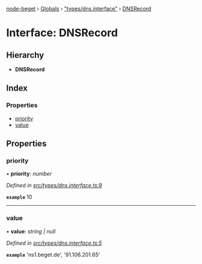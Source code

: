 [node-beget](../README.md) › [Globals](../globals.md) › ["types/dns.interface"](../modules/_types_dns_interface_.md) › [DNSRecord](_types_dns_interface_.dnsrecord.md)

# Interface: DNSRecord

## Hierarchy

* **DNSRecord**

## Index

### Properties

* [priority](_types_dns_interface_.dnsrecord.md#priority)
* [value](_types_dns_interface_.dnsrecord.md#value)

## Properties

###  priority

• **priority**: *number*

*Defined in [src/types/dns.interface.ts:9](https://github.com/olehcambel/node-beget/blob/9994d31/src/types/dns.interface.ts#L9)*

**`example`** 10

___

###  value

• **value**: *string | null*

*Defined in [src/types/dns.interface.ts:5](https://github.com/olehcambel/node-beget/blob/9994d31/src/types/dns.interface.ts#L5)*

**`example`** 'ns1.beget.de', '91.106.201.65'
